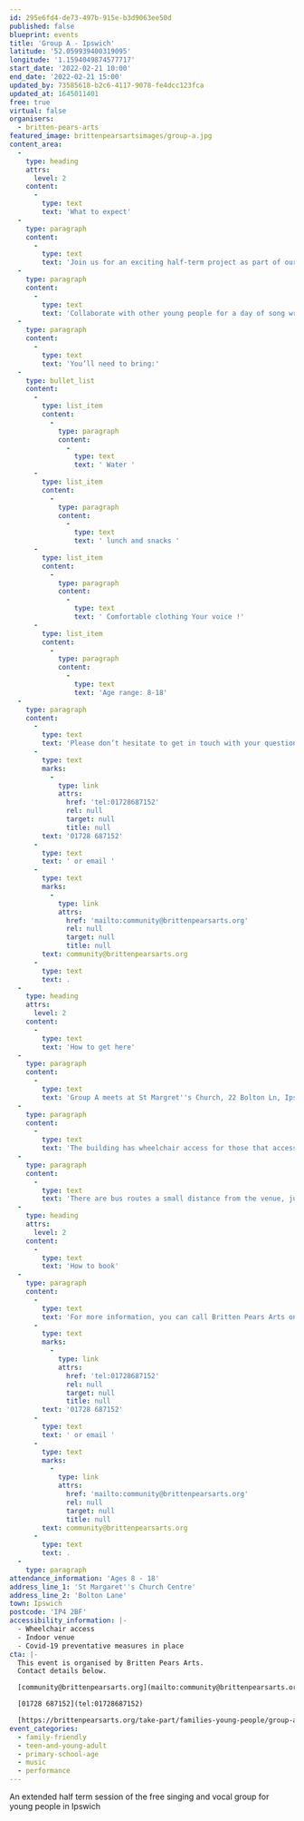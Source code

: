 ```yaml
---
id: 295e6fd4-de73-497b-915e-b3d9063ee50d
published: false
blueprint: events
title: 'Group A - Ipswich'
latitude: '52.059939400319095'
longitude: '1.1594049874577717'
start_date: '2022-02-21 10:00'
end_date: '2022-02-21 15:00'
updated_by: 73585618-b2c6-4117-9078-fe4dcc123fca
updated_at: 1645011401
free: true
virtual: false
organisers:
  - britten-pears-arts
featured_image: brittenpearsartsimages/group-a.jpg
content_area:
  -
    type: heading
    attrs:
      level: 2
    content:
      -
        type: text
        text: 'What to expect'
  -
    type: paragraph
    content:
      -
        type: text
        text: 'Join us for an exciting half-term project as part of our vocal performance initiative, Group A. '
  -
    type: paragraph
    content:
      -
        type: text
        text: 'Collaborate with other young people for a day of song writing and singing. '
  -
    type: paragraph
    content:
      -
        type: text
        text: 'You’ll need to bring:'
  -
    type: bullet_list
    content:
      -
        type: list_item
        content:
          -
            type: paragraph
            content:
              -
                type: text
                text: ' Water '
      -
        type: list_item
        content:
          -
            type: paragraph
            content:
              -
                type: text
                text: ' lunch and snacks '
      -
        type: list_item
        content:
          -
            type: paragraph
            content:
              -
                type: text
                text: ' Comfortable clothing Your voice !'
      -
        type: list_item
        content:
          -
            type: paragraph
            content:
              -
                type: text
                text: 'Age range: 8-18'
  -
    type: paragraph
    content:
      -
        type: text
        text: 'Please don’t hesitate to get in touch with your questions or concerns. You can call Britten Pears Arts on '
      -
        type: text
        marks:
          -
            type: link
            attrs:
              href: 'tel:01728687152'
              rel: null
              target: null
              title: null
        text: '01728 687152'
      -
        type: text
        text: ' or email '
      -
        type: text
        marks:
          -
            type: link
            attrs:
              href: 'mailto:community@brittenpearsarts.org'
              rel: null
              target: null
              title: null
        text: community@brittenpearsarts.org
      -
        type: text
        text: .
  -
    type: heading
    attrs:
      level: 2
    content:
      -
        type: text
        text: 'How to get here'
  -
    type: paragraph
    content:
      -
        type: text
        text: 'Group A meets at St Margret''s Church, 22 Bolton Ln, Ipswich IP4 2BT.'
  -
    type: paragraph
    content:
      -
        type: text
        text: 'The building has wheelchair access for those that accessibility needs.'
  -
    type: paragraph
    content:
      -
        type: text
        text: 'There are bus routes a small distance from the venue, just a one too two minute walk.'
  -
    type: heading
    attrs:
      level: 2
    content:
      -
        type: text
        text: 'How to book'
  -
    type: paragraph
    content:
      -
        type: text
        text: 'For more information, you can call Britten Pears Arts on '
      -
        type: text
        marks:
          -
            type: link
            attrs:
              href: 'tel:01728687152'
              rel: null
              target: null
              title: null
        text: '01728 687152'
      -
        type: text
        text: ' or email '
      -
        type: text
        marks:
          -
            type: link
            attrs:
              href: 'mailto:community@brittenpearsarts.org'
              rel: null
              target: null
              title: null
        text: community@brittenpearsarts.org
      -
        type: text
        text: .
  -
    type: paragraph
attendance_information: 'Ages 8 - 18'
address_line_1: 'St Margaret''s Church Centre'
address_line_2: 'Bolton Lane'
town: Ipswich
postcode: 'IP4 2BF'
accessibility_information: |-
  - Wheelchair access
  - Indoor venue
  - Covid-19 preventative measures in place
cta: |-
  This event is organised by Britten Pears Arts.
  Contact details below.

  [community@brittenpearsarts.org](mailto:community@brittenpearsarts.org)

  [01728 687152](tel:01728687152)

  [https://brittenpearsarts.org/take-part/families-young-people/group-a ](https://brittenpearsarts.org/take-part/families-young-people/group-a )
event_categories:
  - family-friendly
  - teen-and-young-adult
  - primary-school-age
  - music
  - performance
---
```

An extended half term session of the free singing and vocal group for young people in Ipswich